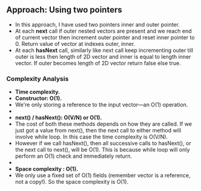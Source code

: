 ## Approach: Using two pointers
* In this approach, I have used two pointers inner and outer pointer.
* At each **next** call if outer nested vectors are present and we reach end of current vector then increment outer pointer and reset inner pointer to 0. Return value of vector at indexes outer, inner.
* At each **hasNext** call, similarly like next call keep incrementing outer till outer is less then length of 2D vector and inner is equal to length inner vector. If outer becomes length of 2D vector return false else true.
​
### Complexity Analysis
* **Time complexity.**
* **Constructor: O(1).**
* We're only storing a reference to the input vector—an O(1) operation.
*
* **next() / hasNext(): O(V/N) or O(1).**
* The cost of both these methods depends on how they are called. If we just got a value from next(), then the next call to either method will involve while loop. In this case the time complexity is O(V/N).
* However if we call hasNext(), then all successive calls to hasNext(), or the next call to next(), will be O(1). This is because while loop will only perform an O(1) check and immediately return.
*
* **Space complexity : O(1).**
* We only use a fixed set of O(1) fields (remember vector is a reference, not a copy!). So the space complexity is O(1).